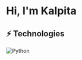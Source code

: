 # Hi, I'm Kalpita


## ⚡ Technologies

![Python](https://img.shields.io/badge/-Python-black?style=flat-square&logo=Python)
